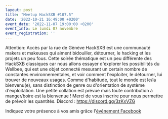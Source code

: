 ```yaml
---
layout: post
title: "Meetup HackSXB #107.5"
date: '2022-10-21 16:49:00 +0200'
event_date: '2022-11-07 19:00:00 +0200'
event_info: Le lundi 07 novembre
event_registration: ''
---
```

Attention: Accès par la rue de Gènève
HackSXB est une communauté makers et makeuses qui aiment bidouiller, détourner, le hacking et les projets un peu fous.
Cette soirée thématique est un peu différente des HackSXB classiques car nous allons essayer d'explorer les possibilités du Wellbee, qui est une objet connecté mesurant un certain nombre de constantes environnementales, et voir comment l'exploiter, le détourner, lui trouver de nouveaux usages.
Comme d'habitude, tout le monde est le/la bienvenu(e), sans distinction de genre ou d'orientation de système d'exploitation.
Une petite collation est prévue mais toute contribution à manger/boire est la bienvenue !
Merci de vous inscrire pour nous permettre de prévoir les quantités.
Discord : https://discord.gg/3zKxVZG 

Indiquez votre présence à vos amis grâce l'[événement Facebook](https://www.facebook.com/events/1136326197266059)